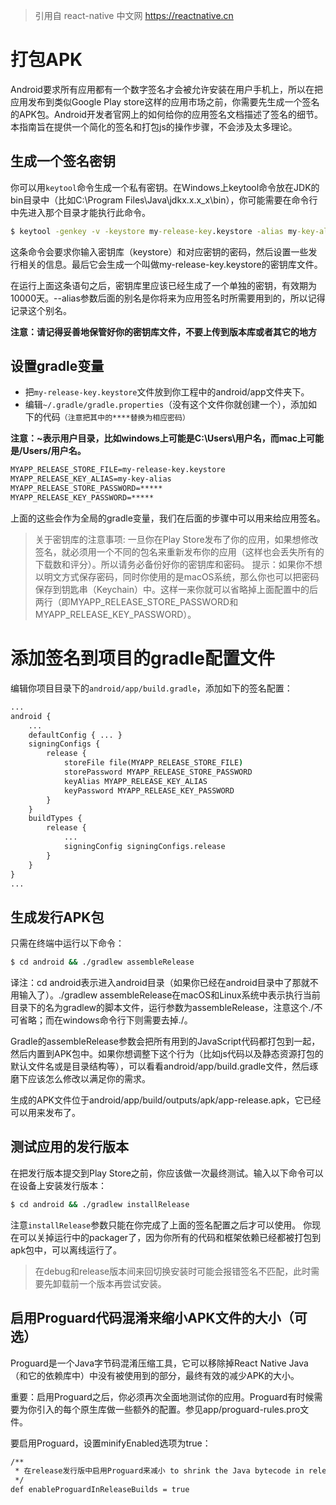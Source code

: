 > 引用自 react-native 中文网 https://reactnative.cn

# 打包APK
Android要求所有应用都有一个数字签名才会被允许安装在用户手机上，所以在把应用发布到类似Google Play store这样的应用市场之前，你需要先生成一个签名的APK包。Android开发者官网上的如何给你的应用签名文档描述了签名的细节。本指南旨在提供一个简化的签名和打包js的操作步骤，不会涉及太多理论。

## 生成一个签名密钥
你可以用`keytool`命令生成一个私有密钥。在Windows上keytool命令放在JDK的bin目录中（比如C:\Program Files\Java\jdkx.x.x_x\bin），你可能需要在命令行中先进入那个目录才能执行此命令。
```cmd
$ keytool -genkey -v -keystore my-release-key.keystore -alias my-key-alias -keyalg RSA -keysize 2048 -validity 10000
```

这条命令会要求你输入密钥库（keystore）和对应密钥的密码，然后设置一些发行相关的信息。最后它会生成一个叫做my-release-key.keystore的密钥库文件。

在运行上面这条语句之后，密钥库里应该已经生成了一个单独的密钥，有效期为10000天。--alias参数后面的别名是你将来为应用签名时所需要用到的，所以记得记录这个别名。

**注意：请记得妥善地保管好你的密钥库文件，不要上传到版本库或者其它的地方**

## 设置gradle变量

* 把`my-release-key.keystore`文件放到你工程中的android/app文件夹下。
* 编辑`~/.gradle/gradle.properties`（没有这个文件你就创建一个），添加如下的代码`（注意把其中的****替换为相应密码）`

**注意：~表示用户目录，比如windows上可能是C:\Users\用户名，而mac上可能是/Users/用户名。**
```cmd
MYAPP_RELEASE_STORE_FILE=my-release-key.keystore
MYAPP_RELEASE_KEY_ALIAS=my-key-alias
MYAPP_RELEASE_STORE_PASSWORD=*****
MYAPP_RELEASE_KEY_PASSWORD=*****
```
上面的这些会作为全局的gradle变量，我们在后面的步骤中可以用来给应用签名。
> 关于密钥库的注意事项:
> 一旦你在Play Store发布了你的应用，如果想修改签名，就必须用一个不同的包名来重新发布你的应用（这样也会丢失所有的下载数和评分）。所以请务必备份好你的密钥库和密码。
提示：如果你不想以明文方式保存密码，同时你使用的是macOS系统，那么你也可以把密码保存到钥匙串（Keychain）中。这样一来你就可以省略掉上面配置中的后两行（即MYAPP_RELEASE_STORE_PASSWORD和MYAPP_RELEASE_KEY_PASSWORD）。

# 添加签名到项目的gradle配置文件
编辑你项目目录下的`android/app/build.gradle`，添加如下的签名配置：
```cmd
...
android {
    ...
    defaultConfig { ... }
    signingConfigs {
        release {
            storeFile file(MYAPP_RELEASE_STORE_FILE)
            storePassword MYAPP_RELEASE_STORE_PASSWORD
            keyAlias MYAPP_RELEASE_KEY_ALIAS
            keyPassword MYAPP_RELEASE_KEY_PASSWORD
        }
    }
    buildTypes {
        release {
            ...
            signingConfig signingConfigs.release
        }
    }
}
...

```


## 生成发行APK包
只需在终端中运行以下命令： 
```cmd
$ cd android && ./gradlew assembleRelease
```

译注：cd android表示进入android目录（如果你已经在android目录中了那就不用输入了）。./gradlew assembleRelease在macOS和Linux系统中表示执行当前目录下的名为gradlew的脚本文件，运行参数为assembleRelease，注意这个./不可省略；而在windows命令行下则需要去掉./。

Gradle的assembleRelease参数会把所有用到的JavaScript代码都打包到一起，然后内置到APK包中。如果你想调整下这个行为（比如js代码以及静态资源打包的默认文件名或是目录结构等），可以看看android/app/build.gradle文件，然后琢磨下应该怎么修改以满足你的需求。

生成的APK文件位于android/app/build/outputs/apk/app-release.apk，它已经可以用来发布了。

## 测试应用的发行版本
在把发行版本提交到Play Store之前，你应该做一次最终测试。输入以下命令可以在设备上安装发行版本：
```cmd
$ cd android && ./gradlew installRelease
```
注意`installRelease`参数只能在你完成了上面的签名配置之后才可以使用。 你现在可以关掉运行中的packager了，因为你所有的代码和框架依赖已经都被打包到apk包中，可以离线运行了。

> 在debug和release版本间来回切换安装时可能会报错签名不匹配，此时需要先卸载前一个版本再尝试安装。

## 启用Proguard代码混淆来缩小APK文件的大小（可选）
Proguard是一个Java字节码混淆压缩工具，它可以移除掉React Native Java（和它的依赖库中）中没有被使用到的部分，最终有效的减少APK的大小。

重要：启用Proguard之后，你必须再次全面地测试你的应用。Proguard有时候需要为你引入的每个原生库做一些额外的配置。参见app/proguard-rules.pro文件。

要启用Proguard，设置minifyEnabled选项为true：
```cmd
/**
 * 在release发行版中启用Proguard来减小 to shrink the Java bytecode in release builds.
 */
def enableProguardInReleaseBuilds = true
```

